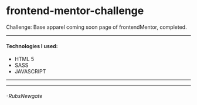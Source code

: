 # frontend-mentor-challenge
Challenge: Base apparel coming soon page of frontendMentor, completed.

------------
#### Technologies I used:
- HTML 5
- SASS
- JAVASCRIPT

------------

------------
###### -RubsNewgate